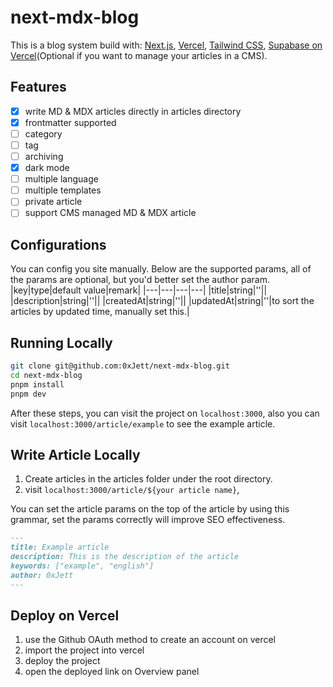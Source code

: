 # next-mdx-blog

This is a blog system build with: [Next.js](https://nextjs.org/), [Vercel](https://vercel.com/home), [Tailwind CSS](https://tailwindcss.com/), [Supabase on Vercel](https://vercel.com/jett-projects/~/integrations/supabase)(Optional if you want to manage your articles in a CMS).

## Features

- [x] write MD & MDX articles directly in articles directory
- [x] frontmatter supported
- [ ] category
- [ ] tag
- [ ] archiving
- [x] dark mode
- [ ] multiple language
- [ ] multiple templates
- [ ] private article
- [ ] support CMS managed MD & MDX article

## Configurations

You can config you site manually.
Below are the supported params, all of the params are optional, but you'd better set the author param.
|key|type|default value|remark|
|---|---|---|---|
|title|string|''||
|description|string|''||
|createdAt|string|''||
|updatedAt|string|''|to sort the articles by updated time, manually set this.|

## Running Locally

```bash
git clone git@github.com:0xJett/next-mdx-blog.git
cd next-mdx-blog
pnpm install
pnpm dev
```

After these steps, you can visit the project on `localhost:3000`, also you can visit `localhost:3000/article/example` to see the example article.

## Write Article Locally

1. Create articles in the articles folder under the root directory.
2. visit `localhost:3000/article/${your article name}`,

You can set the article params on the top of the article by using this grammar, set the params correctly will improve SEO effectiveness.

```markdown
---
title: Example article
description: This is the description of the article
keywords: ["example", "english"]
author: 0xJett
---
```

## Deploy on Vercel

1. use the Github OAuth method to create an account on vercel
2. import the project into vercel
3. deploy the project
4. open the deployed link on Overview panel
